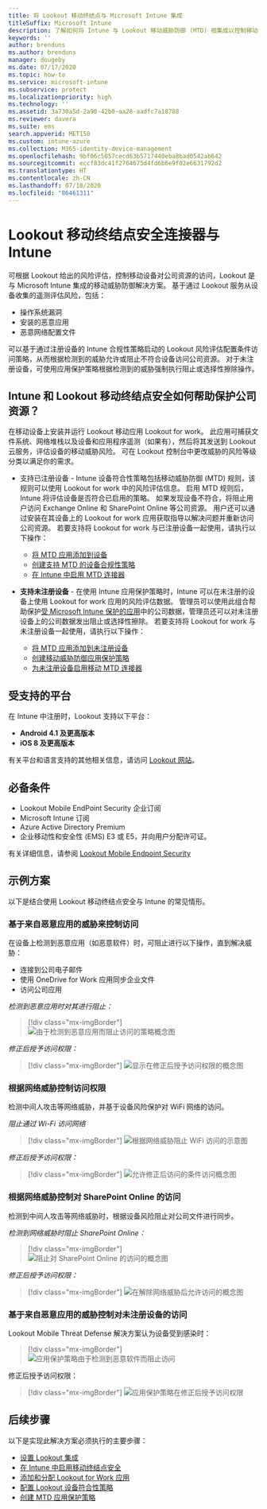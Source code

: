 ```yaml
---
title: 将 Lookout 移动终结点与 Microsoft Intune 集成
titleSuffix: Microsoft Intune
description: 了解如何将 Intune 与 Lookout 移动威胁防御 (MTD) 相集成以控制移动设备对公司资源的访问。
keywords: ''
author: brenduns
ms.author: brenduns
manager: dougeby
ms.date: 07/17/2020
ms.topic: how-to
ms.service: microsoft-intune
ms.subservice: protect
ms.localizationpriority: high
ms.technology: ''
ms.assetid: 3a730a5d-2a90-42b0-aa28-aadfc7a18788
ms.reviewer: davera
ms.suite: ems
search.appverid: MET150
ms.custom: intune-azure
ms.collection: M365-identity-device-management
ms.openlocfilehash: 9bf06c5057cecd63b5717440eba8bad0542ab642
ms.sourcegitcommit: eccf83dc41f2764675d4fd6b6e9f02e6631792d2
ms.translationtype: HT
ms.contentlocale: zh-CN
ms.lasthandoff: 07/18/2020
ms.locfileid: "86461311"
---
```

# <a name="lookout-mobile-endpoint-security-connector-with-intune"></a>Lookout 移动终结点安全连接器与 Intune

可根据 Lookout 给出的风险评估，控制移动设备对公司资源的访问，Lookout 是与 Microsoft Intune 集成的移动威胁防御解决方案。 基于通过 Lookout 服务从设备收集的遥测评估风险，包括：
- 操作系统漏洞
- 安装的恶意应用
- 恶意网络配置文件

可以基于通过注册设备的 Intune 合规性策略启动的 Lookout 风险评估配置条件访问策略，从而根据检测到的威胁允许或阻止不符合设备访问公司资源。 对于未注册设备，可使用应用保护策略根据检测到的威胁强制执行阻止或选择性擦除操作。

## <a name="how-do-intune-and-lookout-mobile-endpoint-security-help-protect-company-resources"></a>Intune 和 Lookout 移动终结点安全如何帮助保护公司资源？

在移动设备上安装并运行 Lookout 移动应用 Lookout for work。 此应用可捕获文件系统、网络堆栈以及设备和应用程序遥测（如果有），然后将其发送到 Lookout 云服务，评估设备的移动威胁风险。 可在 Lookout 控制台中更改威胁的风险等级分类以满足你的需求。

- 支持已注册设备 - Intune 设备符合性策略包括移动威胁防御 (MTD) 规则，该规则可以使用 Lookout for work 中的风险评估信息。 启用 MTD 规则后，Intune 将评估设备是否符合已启用的策略。 如果发现设备不符合，将阻止用户访问 Exchange Online 和 SharePoint Online 等公司资源。 用户还可以通过安装在其设备上的 Lookout for work 应用获取指导以解决问题并重新访问公司资源。 若要支持将 Lookout for work 与已注册设备一起使用，请执行以下操作：
  - [将 MTD 应用添加到设备](../protect/mtd-apps-ios-app-configuration-policy-add-assign.md)
  - [创建支持 MTD 的设备合规性策略](../protect/mtd-device-compliance-policy-create.md)
  - [在 Intune 中启用 MTD 连接器](../protect/mtd-connector-enable.md)

- **支持未注册设备** - 在使用 Intune 应用保护策略时，Intune 可以在未注册的设备上使用 Lookout for work 应用的风险评估数据。 管理员可以使用此组合帮助保护[受 Microsoft Intune 保护的应用](../apps/apps-supported-intune-apps.md)中的公司数据，管理员还可以对未注册设备上的公司数据发出阻止或选择性擦除。 若要支持将 Lookout for work 与未注册设备一起使用，请执行以下操作：
  - [将 MTD 应用添加到未注册设备](../protect/mtd-add-apps-unenrolled-devices.md)
  - [创建移动威胁防御应用保护策略](../protect/mtd-app-protection-policy.md)
  - [为未注册设备启用移动 MTD 连接器](../protect/mtd-enable-unenrolled-devices.md)

## <a name="supported-platforms"></a>受支持的平台

在 Intune 中注册时，Lookout 支持以下平台：

- **Android 4.1 及更高版本**  
- **iOS 8 及更高版本**  

有关平台和语言支持的其他相关信息，请访问 [Lookout 网站](https://personal.support.lookout.com/hc/articles/114094140253)。  

## <a name="prerequisites"></a>必备条件

- Lookout Mobile EndPoint Security 企业订阅  
- Microsoft Intune 订阅
- Azure Active Directory Premium
- 企业移动性和安全性 (EMS) E3 或 E5，并向用户分配许可证。  

有关详细信息，请参阅 [Lookout Mobile Endpoint Security](https://www.lookout.com/products/mobile-endpoint-security)

## <a name="sample-scenarios"></a>示例方案

以下是结合使用 Lookout 移动终结点安全与 Intune 的常见情形。

### <a name="control-access-based-on-threats-from-malicious-apps"></a>基于来自恶意应用的威胁来控制访问

在设备上检测到恶意应用（如恶意软件）时，可阻止进行以下操作，直到解决威胁：

- 连接到公司电子邮件
- 使用 OneDrive for Work 应用同步企业文件
- 访问公司应用

*检测到恶意应用时对其进行阻止：*

> [!div class="mx-imgBorder"]
> ![由于检测到恶意应用而阻止访问的策略概念图](./media/lookout-mobile-threat-defense-connector/malicious-apps-blocked.png)

*修正后授予访问权限：*

> [!div class="mx-imgBorder"]
> ![显示在修正后授予访问权限的概念图](./media/lookout-mobile-threat-defense-connector/malicious-apps-unblocked.png)

### <a name="control-access-based-on-threat-to-network"></a>根据网络威胁控制访问权限

检测中间人攻击等网络威胁，并基于设备风险保护对 WiFi 网络的访问。

*阻止通过 Wi-Fi 访问网络*

> [!div class="mx-imgBorder"]
> ![根据网络威胁阻止 WiFi 访问的示意图](./media/lookout-mobile-threat-defense-connector/network-wifi-blocked.png)

*修正后授予访问权限：*

> [!div class="mx-imgBorder"]
> ![允许修正后访问的条件访问概念图](./media/lookout-mobile-threat-defense-connector/network-wifi-unblocked.png)

### <a name="control-access-to-sharepoint-online-based-on-threat-to-network"></a>根据网络威胁控制对 SharePoint Online 的访问

检测到中间人攻击等网络威胁时，根据设备风险阻止对公司文件进行同步。

*检测到网络威胁时阻止 SharePoint Online：*

> [!div class="mx-imgBorder"]
> ![阻止对 SharePoint Online 的访问的概念图](./media/lookout-mobile-threat-defense-connector/network-spo-blocked.png)

*修正后授予访问权限：*

> [!div class="mx-imgBorder"]
> ![在解除网络威胁后允许访问的概念图](./media/lookout-mobile-threat-defense-connector/network-spo-unblocked.png)

### <a name="control-access-on-unenrolled-devices-based-on-threats-from-malicious-apps"></a>基于来自恶意应用的威胁控制对未注册设备的访问

Lookout Mobile Threat Defense 解决方案认为设备受到感染时：
> [!div class="mx-imgBorder"]
> ![应用保护策略由于检测到恶意软件而阻止访问](./media/lookout-mobile-threat-defense-connector/lookout-app-policy-block.png)

修正后授予访问权限：

> [!div class="mx-imgBorder"]
> ![应用保护策略在修正后授予访问权限](./media/lookout-mobile-threat-defense-connector/lookout-app-policy-remediated.png)

## <a name="next-steps"></a>后续步骤

以下是实现此解决方案必须执行的主要步骤：

- [设置 Lookout 集成](lookout-mtd-connector-integration.md)
- [在 Intune 中启用移动终结点安全](mtd-connector-enable.md)
- [添加和分配 Lookout for Work 应用](mtd-apps-ios-app-configuration-policy-add-assign.md)
- [配置 Lookout 设备符合性策略](mtd-device-compliance-policy-create.md)
- [创建 MTD 应用保护策略](mtd-app-protection-policy.md)
